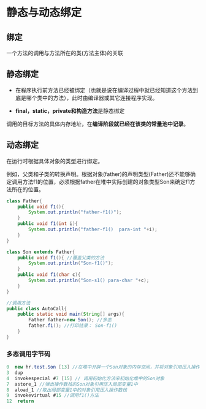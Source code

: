 # 静态与动态绑定

## 绑定

一个方法的调用与方法所在的类(方法主体)的关联

## 静态绑定

- 在程序执行前方法已经被绑定（也就是说在编译过程中就已经知道这个方法到底是哪个类中的方法），此时由编译器或其它连接程序实现。

- **final，static，private和构造方法**是静态绑定

调用的目标方法的具体内存地址，在**编译阶段就已经在该类的常量池中记录**。



## 动态绑定

在运行时根据具体对象的类型进行绑定。

例如，父类和子类的转换声明。根据对象(father)的声明类型(Father)还不能够确定调用方法f1的位置，必须根据father在堆中实际创建的对象类型Son来确定f1方法所在的位置。

```java
class Father{
	public void f1(){
		System.out.println("father-f1()");
	}
    public void f1(int i){
        System.out.println("father-f1()  para-int "+i);
    }
}

class Son extends Father{
	public void f1(){ //覆盖父类的方法
		System.out.println("Son-f1()");
	}
    public void f1(char c){
        System.out.println("Son-s1() para-char "+c);
    }
}

//调用方法
public class AutoCall{
	public static void main(String[] args){
		Father father=new Son(); //多态
		father.f1(); //打印结果： Son-f1()
	}
}
```

### 多态调用字节码

```java
0  new hr.test.Son [13] //在堆中开辟一个Son对象的内存空间，并将对象引用压入操作数栈
3  dup  
4  invokespecial #7 [15] // 调用初始化方法来初始化堆中的Son对象 
7  astore_1 //弹出操作数栈的Son对象引用压入局部变量1中
8  aload_1 //取出局部变量1中的对象引用压入操作数栈
9  invokevirtual #15 //调用f1()方法
12  return
```

